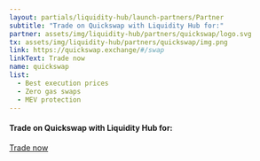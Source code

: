 ```yaml
---
layout: partials/liquidity-hub/launch-partners/Partner
subtitle: "Trade on Quickswap with Liquidity Hub for:"
partner: assets/img/liquidity-hub/partners/quickswap/logo.svg
tx: assets/img/liquidity-hub/partners/quickswap/img.png
link: https://quickswap.exchange/#/swap
linkText: Trade now
name: quickswap
list:
  - Best execution prices 
  - Zero gas swaps  
  - MEV protection
---
```


#### Trade on Quickswap with Liquidity Hub for:

[Trade now](/)